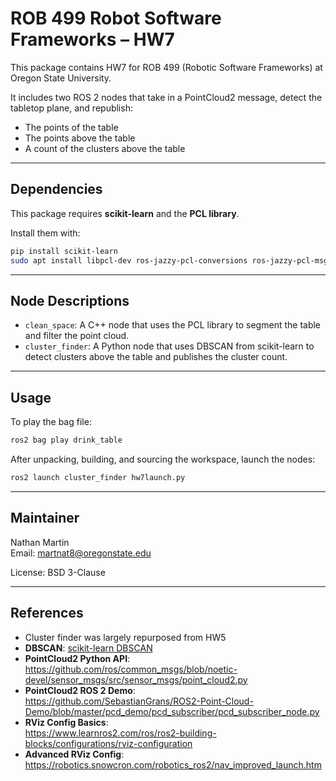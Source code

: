 # ROB 499 Robot Software Frameworks – HW7

This package contains HW7 for ROB 499 (Robotic Software Frameworks) at Oregon State University.

It includes two ROS 2 nodes that take in a PointCloud2 message, detect the tabletop plane,
and republish:
- The points of the table
- The points above the table 
- A count of the clusters above the table

---

## Dependencies

This package requires **scikit-learn** and the **PCL library**.

Install them with:

```bash
pip install scikit-learn
sudo apt install libpcl-dev ros-jazzy-pcl-conversions ros-jazzy-pcl-msgs
```

---

## Node Descriptions

- `clean_space`: A C++ node that uses the PCL library to segment the table and filter the point cloud.
- `cluster_finder`: A Python node that uses DBSCAN from scikit-learn to detect clusters above the table and publishes the cluster count.

---

## Usage

To play the bag file:

```bash
ros2 bag play drink_table
```

After unpacking, building, and sourcing the workspace, launch the nodes:

```bash
ros2 launch cluster_finder hw7launch.py
```

---

## Maintainer

Nathan Martin  
Email: martnat8@oregonstate.edu  

License: BSD 3-Clause

---

## References

- Cluster finder was largely repurposed from HW5
- **DBSCAN**: [scikit-learn DBSCAN](https://scikit-learn.org/stable/modules/generated/sklearn.cluster.DBSCAN.html)
- **PointCloud2 Python API**:  
  https://github.com/ros/common_msgs/blob/noetic-devel/sensor_msgs/src/sensor_msgs/point_cloud2.py
- **PointCloud2 ROS 2 Demo**:  
  https://github.com/SebastianGrans/ROS2-Point-Cloud-Demo/blob/master/pcd_demo/pcd_subscriber/pcd_subscriber_node.py
- **RViz Config Basics**:  
  https://www.learnros2.com/ros/ros2-building-blocks/configurations/rviz-configuration
- **Advanced RViz Config**:  
  https://robotics.snowcron.com/robotics_ros2/nav_improved_launch.htm

